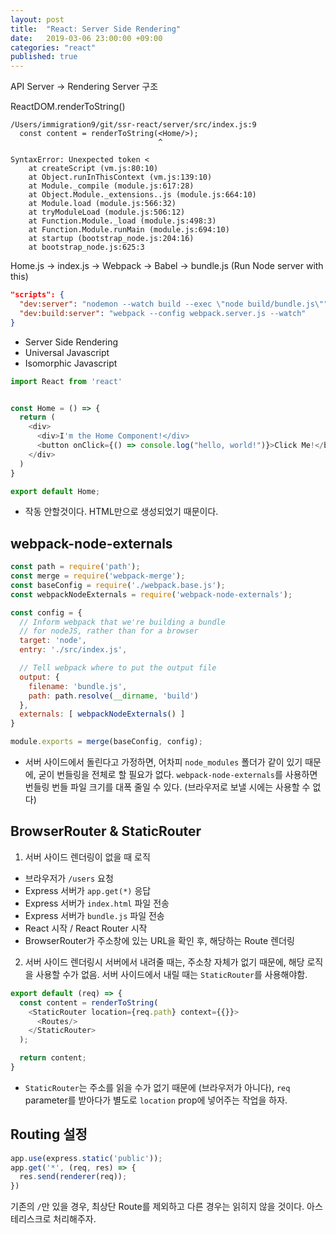 ```yaml
---
layout: post
title:  "React: Server Side Rendering"
date:   2019-03-06 23:00:00 +09:00
categories: "react"
published: true
---
```


API Server -> Rendering Server 구조

ReactDOM.renderToString()


```
/Users/immigration9/git/ssr-react/server/src/index.js:9
  const content = renderToString(<Home/>);
                                 ^

SyntaxError: Unexpected token <
    at createScript (vm.js:80:10)
    at Object.runInThisContext (vm.js:139:10)
    at Module._compile (module.js:617:28)
    at Object.Module._extensions..js (module.js:664:10)
    at Module.load (module.js:566:32)
    at tryModuleLoad (module.js:506:12)
    at Function.Module._load (module.js:498:3)
    at Function.Module.runMain (module.js:694:10)
    at startup (bootstrap_node.js:204:16)
    at bootstrap_node.js:625:3
```

Home.js -> index.js -> Webpack -> Babel -> bundle.js (Run Node server with this)


```json
"scripts": {
  "dev:server": "nodemon --watch build --exec \"node build/bundle.js\"",
  "dev:build:server": "webpack --config webpack.server.js --watch"
}
```

* Server Side Rendering
* Universal Javascript
* Isomorphic Javascript


```javascript
import React from 'react'


const Home = () => {
  return (
    <div>
      <div>I'm the Home Component!</div>
      <button onClick={() => console.log("hello, world!")}>Click Me!</button>
    </div>
  )
}

export default Home;
```

* 작동 안할것이다. HTML만으로 생성되었기 때문이다.


## webpack-node-externals

```javascript
const path = require('path');
const merge = require('webpack-merge');
const baseConfig = require('./webpack.base.js');
const webpackNodeExternals = require('webpack-node-externals');

const config = {
  // Inform webpack that we're building a bundle
  // for nodeJS, rather than for a browser
  target: 'node',
  entry: './src/index.js',

  // Tell webpack where to put the output file
  output: {
    filename: 'bundle.js',
    path: path.resolve(__dirname, 'build')
  },
  externals: [ webpackNodeExternals() ]
}

module.exports = merge(baseConfig, config);
```
* 서버 사이드에서 돌린다고 가정하면, 어차피 `node_modules` 폴더가 같이 있기 때문에, 굳이 번들링을 전체로 할 필요가 없다. `webpack-node-externals`를 사용하면 번들링 번들 파일 크기를 대폭 줄일 수 있다. (브라우저로 보낼 시에는 사용할 수 없다)


## BrowserRouter & StaticRouter
1. 서버 사이드 렌더링이 없을 때 로직
- 브라우저가 `/users` 요청
- Express 서버가 `app.get(*)` 응답
- Express 서버가 `index.html` 파일 전송
- Express 서버가 `bundle.js` 파일 전송
- React 시작 / React Router 시작
- BrowserRouter가 주소창에 있는 URL을 확인 후, 해당하는 Route 렌더링

2. 서버 사이드 렌더링시
서버에서 내려줄 때는, 주소창 자체가 없기 때문에, 해당 로직을 사용할 수가 없음. 서버 사이드에서 내릴 때는 `StaticRouter`를 사용해야함.

```javascript
export default (req) => {
  const content = renderToString(
    <StaticRouter location={req.path} context={{}}>
      <Routes/>
    </StaticRouter>
  );

  return content;
}
```
* `StaticRouter`는 주소를 읽을 수가 없기 때문에 (브라우저가 아니다), `req` parameter를 받아다가 별도로 `location` prop에 넣어주는 작업을 하자.


## Routing 설정

```javascript
app.use(express.static('public'));
app.get('*', (req, res) => {
  res.send(renderer(req));
})

```
기존의 `/`만 있을 경우, 최상단 Route를 제외하고 다른 경우는 읽히지 않을 것이다. 아스테리스크로 처리해주자.

